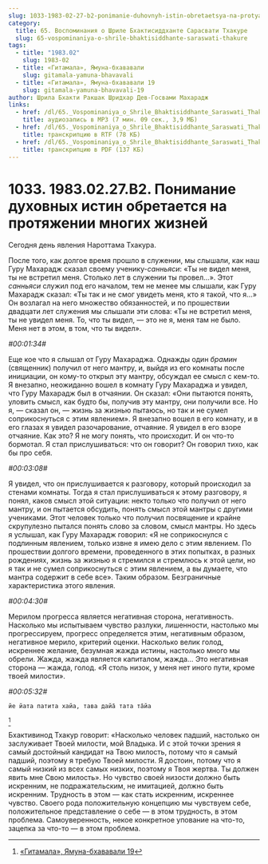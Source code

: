 ```yaml
---
slug: 1033-1983-02-27-b2-ponimanie-duhovnyh-istin-obretaetsya-na-protyazhenii-mnogih-zhiznej
category:
  title: 65. Воспоминания о Шриле Бхактисиддханте Сарасвати Тхакуре
  slug: 65-vospominaniya-o-shrile-bhaktisiddhante-saraswati-thakure
tags:
  - title: "1983.02"
    slug: 1983-02
  - title: «Гитамала», Ямуна-бхававали
    slug: gitamala-yamuna-bhavavali
  - title: «Гитамала», Ямуна-бхававали 19
    slug: gitamala-yamuna-bhavavali-19
author: Шрила Бхакти Ракшак Шридхар Дев-Госвами Махарадж
links:
  - href: /dl/65._Vospominaniya_o_Shrile_Bhaktisiddhante_Saraswati_Thakure/1033_1983.02.27.B2_SridharMj_Ponimaniye_duhovnyh_istin_obretayetsya_na_protyazhenii_mnogih_jizney.mp3
    title: аудиозапись в MP3 (7 мин. 09 сек., 3,9 МБ)
  - href: /dl/65._Vospominaniya_o_Shrile_Bhaktisiddhante_Saraswati_Thakure/1033_1983.02.27.B2_SridharMj_Ponimaniye_duhovnyh_istin_obretayetsya_na_protyazhenii_mnogih_jizney.rtf
    title: транскрипцию в RTF (78 КБ)
  - href: /dl/65._Vospominaniya_o_Shrile_Bhaktisiddhante_Saraswati_Thakure/1033_1983.02.27.B2_SridharMj_Ponimaniye_duhovnyh_istin_obretayetsya_na_protyazhenii_mnogih_jizney.pdf
    title: транскрипцию в PDF (137 КБ)
---
```


# 1033. 1983.02.27.B2. Понимание духовных истин обретается на протяжении многих жизней

Сегодня день явления Нароттама Тхакура.

После того, как долгое время прошло в служении, мы слышали, как наш Гуру Махарадж сказал своему ученику-*санньяси*: «Ты не видел меня, ты не встретил меня. Столько лет в служении ты провел…». Этот *санньяси* служил под его началом, тем не менее мы слышали, как Гуру Махарадж сказал: «Ты так и не смог увидеть меня, кто я такой, что я…» Он возлагал на него множество обязанностей, и по прошествии двадцати лет служения мы слышали эти слова: «Ты не встретил меня, ты не увидел меня. То, что ты видел, — это не я, меня там не было. Меня нет в этом, в том, что ты видел».

*#00:01:34#*

Еще кое что я слышал от Гуру Махараджа. Однажды один *брамин* (священник) получил от него мантру, и, выйдя из его комнаты после инициации, он кому-то открыл эту мантру, обсуждал ее смысл с кем-то. Я внезапно, неожиданно вошел в комнату Гуру Махараджа и увидел, что Гуру Махарадж был в отчаянии. Он сказал: «Они пытаются понять, уловить смысл, как будто бы, получив эту мантру, они получили все. Но я, — сказал он, — жизнь за жизнью пытаюсь, но так и не сумел соприкоснуться с этим явлением». Я внезапно вошел в его комнату, и в его глазах я увидел разочарование, отчаяние. Я увидел в его взоре отчаяние. Как это? Я не могу понять, что происходит. И он что-то бормотал. Я стал прислушиваться: что он говорит? Он говорил тихо, как бы про себя.

*#00:03:08#*

Я увидел, что он прислушивается к разговору, который происходил за стенами комнаты. Тогда я стал прислушиваться к этому разговору, я понял, каков смысл этой ситуации: некто только что получил от него мантру, и он пытается обсудить, понять смысл этой мантры с другими учениками. Этот человек только что получил посвящение и крайне скрупулезно пытался понять слово за словом, смысл мантры. Но здесь я услышал, как Гуру Махарадж говорил: «Я не соприкоснулся с подлинным явлением, только извне я имею дело с этим явлением. По прошествии долгого времени, проведенного в этих попытках, в разных рождениях, жизнь за жизнью я стремился и стремлюсь к этой цели, но я так и не сумел соприкоснуться с этим явлением, а вы думаете, что мантра содержит в себе все». Таким образом. Безграничные характеристика этого явления.

*#00:04:30#*

Мерилом прогресса является негативная сторона, негативность. Насколько мы испытываем чувство разлуки, лишенности, настолько мы прогрессируем, прогресс определяется этим, негативным образом, негативное мерило, критерий оценки. Насколько велик голод, искреннее желание, безумная жажда истины, настолько много мы обрели. Жажда, жажда является капиталом, жажда… Это негативная сторона — жажда, голод. «Я столь низок, у меня нет иного пути, кроме твоей милости».

*#00:05:32#*

    йе йата патита хайа, тава дайа̄ тата та̄йа
[^_ftn1]

Бхактивинод Тхакур говорит: «Насколько человек падший, настолько он заслуживает Твоей милости, мой Владыка. И с этой точки зрения я самый достойный кандидат на Твою милость, потому что я самый падший, поэтому я требую Твоей милости. Я достоин, потому что я самый низкий из всех самых низких, поэтому я Твоя жертва. Ты должен явить мне Свою милость». Но чувство своей низости должно быть искренним, не подражательским, не имитацией, должно быть искренним. Трудность в этом — как стать искренним, искреннее чувство. Своего рода положительную концепцию мы чувствуем себе, положительное представление о себе — в этом трудность, в этом проблема. Самоуверенность, некое конкретное упование на что-то, зацепка за что-то — в этом проблема.



[^_ftn1]: [«Гитамала», Ямуна-бхававали 19](../notes/gitamala-yamuna-bhavavali/gitamala-yamuna-bhavavali-19.md)
